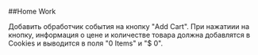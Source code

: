 ﻿##Home Work

Добавить обработчик события на кнопку "Add Cart". При нажатиии на кнопку, информация о цене и количестве товара
должна добавлятся в Cookies и выводится в поля "0 Items" и "$ 0".  